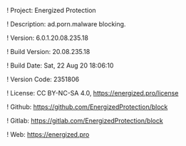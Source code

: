 ! Project: Energized Protection

! Description: ad.porn.malware blocking.

! Version: 6.0.1.20.08.235.18

! Build Version: 20.08.235.18

! Build Date: Sat, 22 Aug 20 18:06:10

! Version Code: 2351806

! License: CC BY-NC-SA 4.0, https://energized.pro/license

! Github: https://github.com/EnergizedProtection/block

! Gitlab: https://gitlab.com/EnergizedProtection/block


! Web: https://energized.pro
